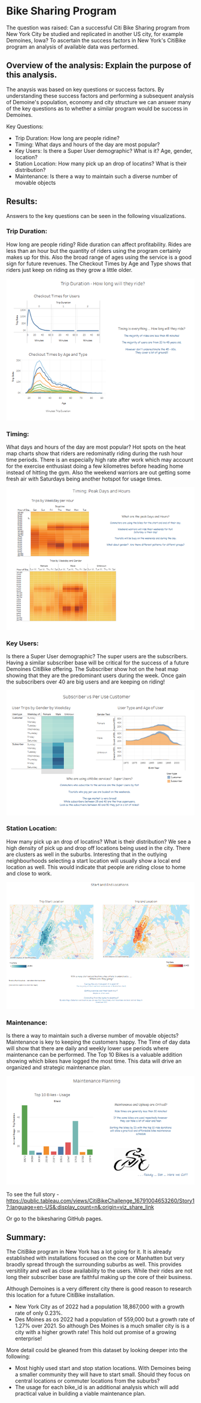 # Bike Sharing Program

The question was raised:  Can a successful Citi Bike Sharing program from New York City be studied and replicated in another US city, for example Demoines, Iowa?  To ascertain the success factors in New York's CitiBike program an analysis of available data was performed.

## Overview of the analysis: Explain the purpose of this analysis.
The anaysis was based on key questions or success factors.  By understanding these success factors and performing a subsequent analysis of Demoine's population, economy and city structure we can answer many of the key questions as to whether a similar program would be success in Demoines.

Key Questions:
* Trip Duration: How long are people ridine?
* Timing: What days and hours of the day are most popular?
* Key Users: Is there a Super User demographic? What is it? Age, gender, location?
* Station Location:  How many pick up an drop of locatins? What is their distribution?
* Maintenance:  Is there a way to maintain such a diverse number of movable objects


## Results: 
Answers to the key questions can be seen in the following visualizations.

### Trip Duration: 
How long are people riding?  Ride duration can affect profitability.  Rides are less than an hour but the quantity of riders using the program certainly makes up for this.  Also the broad range of ages using the service is a good sign for future revenues.  The Checkout Times by Age and Type shows that riders just keep on riding as they grow a little older.

![Trip Duration](https://github.com/SusanFair/bikesharing/blob/main/Resources/TripDurationDashboard.PNG)

### Timing: 
What days and hours of the day are most popular?  Hot spots on the heat map charts show that riders are redominatly riding during the rush hour time periods.  There is an especially high rate after work which may account for the exercise enthusiast doing a few kilometres before heading home instead of hitting the gym.  Also the weekend warriors are out getting some fresh air with Saturdays being another hotspot for usage times.

![Timing](https://github.com/SusanFair/bikesharing/blob/main/Resources/TimingDashboard.PNG)

### Key Users: 
Is there a Super User demographic? The super users are the subscribers.  Having a similar subscriber base will be critical for the success of a future Demoines CitiBike offering.  The Subscriber show hot on the heat map showing that they are the predominant users during the week.  Once gain the subscribers over 40 are big users and are keeping on riding!

![Key Users](https://github.com/SusanFair/bikesharing/blob/main/Resources/KeyUsersDashboard.PNG)

### Station Location:  
How many pick up an drop of locatins? What is their distribution?  We see a high density of pick up and drop off locations being used in the city.  There are clusters as well in the suburbs.  Interesting that in the outlying neighbourhoods selecting a start location will usually show a local end location as well.  This would indicate that people are riding close to home and close to work.

![Location](https://github.com/SusanFair/bikesharing/blob/main/Resources/LocationDashboard.PNG)

### Maintenance:  
Is there a way to maintain such a diverse number of movable objects?  Maintenance is key to keeping the customers happy.  The Time of day data will show that there are daily and weekly lower use periods where maintenance can be performed.  The Top 10 Bikes is a valuable addition showing which bikes have logged the most time.  This data will drive an organized and strategic maintenance plan.

![Alt text](https://github.com/SusanFair/bikesharing/blob/main/Resources/MaintenanceDashboard.PNG)


To see the full story -  https://public.tableau.com/views/CitiBikeChallenge_16791004653260/Story1?:language=en-US&:display_count=n&:origin=viz_share_link

Or go to the bikesharing GitHub pages.


## Summary: 
The CitiBike program in New York has a lot going for it.  It is already established with installations focused on the core or Manhatten but very braodly spread through the surrounding suburbs as well.  This provides versitility and well as close availability to the users.  While their rides are not long their subscriber base are faithful making up the core of their business.   

Although Demoines is a very different city there is good reason to research this location for a future CitiBike installation.  
* New York City as of 2022	had a population 18,867,000 with a growth rate of only 0.23%.
* Des Moines as os 2022 had a population of 559,000 but a growth rate of 1.27% over 2021.
So although Des Moines is a much smaller city is is a city with a higher growth rate!  This hold out promise of a growing enterprise!

More detail could be gleaned from this dataset by looking deeper into the following:
* Most highly used start and stop station locations.  With Demoines being a smaller community they will have to start small.  Should they focus on central locations or commuter locations from the suburbs?
* The usage for each bike_id is an additional analysis which will add practical value in building a viable maintenance plan.